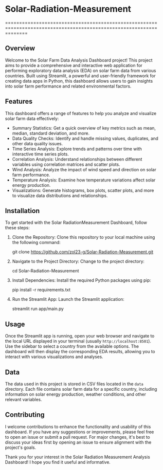 # Solar-Radiation-Measurement

====================================================================================================================
## Overview
Welcome to the Solar Farm Data Analysis Dashboard project! This project aims to provide a comprehensive and interactive web application for performing exploratory data analysis (EDA) on solar farm data from various countries. Built using Streamlit, a powerful and user-friendly framework for creating data apps in Python, this dashboard allows users to gain insights into solar farm performance and related environmental factors.

## Features
This dashboard offers a range of features to help you analyze and visualize solar farm data effectively:

- Summary Statistics: Get a quick overview of key metrics such as mean, median, standard deviation, and more.
- Data Quality Checks: Identify and handle missing values, duplicates, and other data quality issues.
- Time Series Analysis: Explore trends and patterns over time with interactive time series plots.
- Correlation Analysis: Understand relationships between different variables using correlation matrices and scatter plots.
- Wind Analysis: Analyze the impact of wind speed and direction on solar farm performance.
- Temperature Analysis: Examine how temperature variations affect solar energy production.
- Visualizations: Generate histograms, box plots, scatter plots, and more to visualize data distributions and relationships.

## Installation
To get started with the Solar RadiationMeasurement Dashboard, follow these steps:

1. Clone the Repository: Clone this repository to your local machine using the following command:

   git clone https://github.com/zol23-g/Solar-Radiation-Measurement.git
   

2. Navigate to the Project Directory: Change to the project directory:
   
   cd Solar-Radiation-Measurement
   

3. Install Dependencies: Install the required Python packages using pip:
   
   pip install -r requirements.txt
   

4. Run the Streamlit App: Launch the Streamlit application:
   
   streamlit run app/main.py
   

## Usage
Once the Streamlit app is running, open your web browser and navigate to the local URL displayed in your terminal (usually `http://localhost:8501`). Use the sidebar to select a country from the available options. The dashboard will then display the corresponding EDA results, allowing you to interact with various visualizations and analyses.

## Data
The data used in this project is stored in CSV files located in the `data` directory. Each file contains solar farm data for a specific country, including information on solar energy production, weather conditions, and other relevant variables.

## Contributing
I welcome contributions to enhance the functionality and usability of this dashboard. If you have any suggestions or improvements, please feel free to open an issue or submit a pull request. For major changes, it's best to discuss your ideas first by opening an issue to ensure alignment with the project's goals.

Thank you for your interest in the Solar Radiation Measurement Analysis Dashboard! I hope you find it useful and informative.